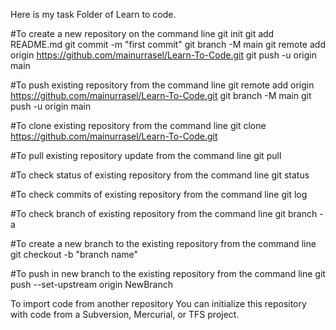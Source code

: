Here is my task Folder of Learn to code.

#To create a new repository on the command line
git init
git add README.md
git commit -m "first commit"
git branch -M main
git remote add origin https://github.com/mainurrasel/Learn-To-Code.git
git push -u origin main
                
#To push existing repository from the command line
git remote add origin https://github.com/mainurrasel/Learn-To-Code.git
git branch -M main
git push -u origin main

#To clone existing repository from the command line
git clone https://github.com/mainurrasel/Learn-To-Code.git

#To pull existing repository update from the command line
git pull

#To check status of existing repository from the command line
git status

#To check commits of existing repository from the command line
git log

#To check branch of existing repository from the command line
git branch -a

#To create a new branch to the existing repository from the command line
git checkout -b "branch name"

#To push in new branch to the existing repository from the command line
git push --set-upstream origin NewBranch


To import code from another repository
You can initialize this repository with code from a Subversion, Mercurial, or TFS project.